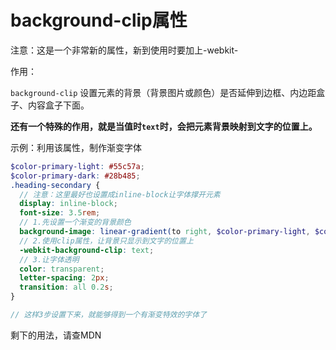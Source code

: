 # background-clip属性

注意：这是一个非常新的属性，新到使用时要加上-webkit-

作用：

`background-clip` 设置元素的背景（背景图片或颜色）是否延伸到边框、内边距盒子、内容盒子下面。

**还有一个特殊的作用，就是当值时`text`时，会把元素背景映射到文字的位置上。**



示例：利用该属性，制作渐变字体

```scss
$color-primary-light: #55c57a;
$color-primary-dark: #28b485;
.heading-secondary {
  // 注意：这里最好也设置成inline-block让字体撑开元素
  display: inline-block;
  font-size: 3.5rem;
  // 1.先设置一个渐变的背景颜色
  background-image: linear-gradient(to right, $color-primary-light, $color-primary-dark);
  // 2.使用clip属性，让背景只显示到文字的位置上
  -webkit-background-clip: text;
  // 3.让字体透明
  color: transparent;
  letter-spacing: 2px;
  transition: all 0.2s;
}

// 这样3步设置下来，就能够得到一个有渐变特效的字体了
```



剩下的用法，请查MDN
